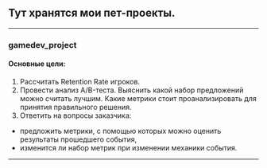 ## Тут хранятся мои пет-проекты.

---

### gamedev_project

#### Основные цели:
1. Рассчитать Retention Rate игроков.
2. Провести анализ A/B-теста. Выяснить какой набор предложений можно считать лучшим. Какие метрики стоит проанализировать для принятия правильного решения.
3. Ответить на вопросы заказчика:
- предложить метрики, с помощью которых можно оценить результаты прошедшего события,
- изменится ли набор метрик при изменении механики события.

---
